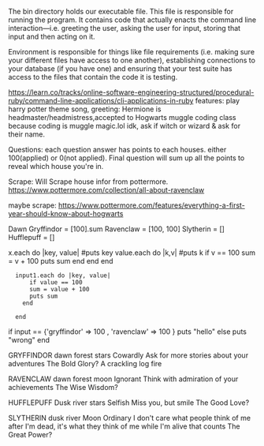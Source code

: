 The bin directory holds our executable file. This file is responsible for running the program. It contains code that actually enacts the command line interaction––i.e. greeting the user, asking the user for input, storing that input and then acting on it.

Environment is responsible for things like file requirements (i.e. making sure your different files have access to one another), establishing connections to your database (if you have one) and ensuring that your test suite has access to the files that contain the code it is testing.

https://learn.co/tracks/online-software-engineering-structured/procedural-ruby/command-line-applications/cli-applications-in-ruby
features: play harry potter theme song, greeting: Hermione is headmaster/headmistress,accepted to Hogwarts muggle coding class because coding is muggle magic.lol idk,  ask if witch or wizard & ask for their name.

Questions: each question answer has points to each houses. either 100(applied) or 0(not applied). Final question will sum up all the points to reveal which house you're in.

Scrape: Will Scrape house infor from pottermore. https://www.pottermore.com/collection/all-about-ravenclaw

maybe scrape: https://www.pottermore.com/features/everything-a-first-year-should-know-about-hogwarts

Dawn  Gryffindor = [100].sum  Ravenclaw = [100, 100] Slytherin = [] Hufflepuff = []

x.each do |key, value|
  #puts key
  value.each do |k,v|
    #puts k
    if v == 100
    sum = v + 100
    puts sum
    end
  end
end


      input1.each do |key, value|
          if value == 100
          sum = value + 100
          puts sum
        end

      end



if input == {'gryffindor' => 100 , 'ravenclaw' => 100 }
  puts "hello"
else
  puts "wrong"
end

GRYFFINDOR
dawn
forest
stars
Cowardly
Ask for more stories about your adventures
The Bold
Glory?
A crackling log fire

RAVENCLAW
dawn
forest
moon
Ignorant
Think with admiration of your achievements
The Wise
Wisdom?

HUFFLEPUFF
Dusk
river
stars
Selfish
Miss you, but smile
The Good
Love?

SLYTHERIN
dusk
river
Moon
Ordinary
I don't care what people think of me after I'm dead, it's what they think of me while I'm alive that counts
The Great
Power?
